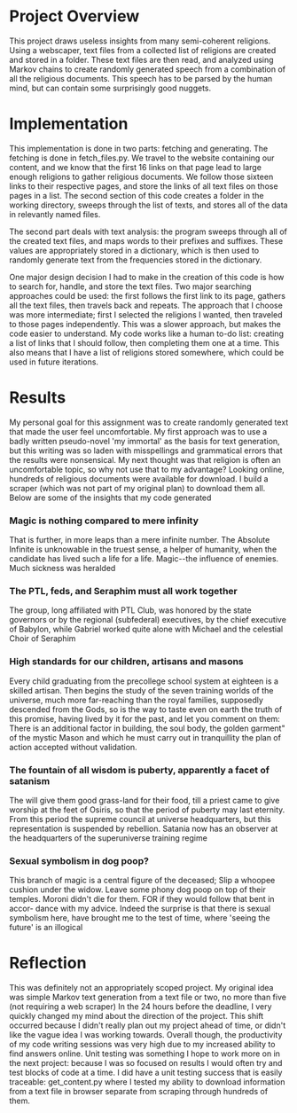 # Project Overview
This project draws useless insights from many semi-coherent religions. Using a webscaper, text files from a collected list of religions are created and stored in a folder.  These text files are then read, and analyzed using Markov chains to create randomly generated speech from a combination of all the religious documents. This speech has to be parsed by the human mind, but can contain some surprisingly good nuggets.

# Implementation
This implementation is done in two parts: fetching and generating.  The fetching is done in fetch_files.py.  We travel to the website containing our content, and we know that the first 16 links on that page lead to large enough religions to gather religious documents.  We follow those sixteen links to their respective pages, and store the links of all text files on those pages in a list.  The second section of this code creates a folder in the working directory, sweeps through the list of texts, and stores all of the data in relevantly named files.

The second part deals with text analysis: the program sweeps through all of the created text files, and maps words to their prefixes and suffixes.  These values are appropriately stored in a dictionary, which is then used to randomly generate text from the frequencies stored in the dictionary.

One major design decision I had to make in the creation of this code is how to search for, handle, and store the text files.  Two major searching approaches could be used: the first follows the first link to its page, gathers all the text files, then travels back and repeats.  The approach that I choose was more intermediate; first I selected the religions I wanted, then traveled to those pages independently.  This was a slower approach, but makes the code easier to understand.  My code works like a human to-do list: creating a list of links that I should follow, then completing them one at a time.  This also means that I have a list of religions stored somewhere, which could be used in future iterations.

# Results
My personal goal for this assignment was to create randomly generated text that made the user feel uncomfortable.  My first approach was to use a badly written pseudo-novel 'my immortal' as the basis for text generation, but this writing was so laden with misspellings and grammatical errors that the results were nonsensical.  My next thought was that religion is often an uncomfortable topic, so why not use that to my advantage?  Looking online, hundreds of religious documents were available for download.  I build a scraper (which was not part of my original plan) to download them all.  Below are some of the insights that my code generated

### Magic is nothing compared to mere infinity
That is further, in more leaps than a mere infinite number. The Absolute Infinite is unknowable in the truest sense, a helper of humanity, when the candidate has lived such a life for a life. Magic--the influence of enemies. Much sickness was heralded

### The PTL, feds, and Seraphim must all work together
The group, long affiliated with PTL Club, was honored by the state governors or by the regional (subfederal) executives, by the chief executive of Babylon, while Gabriel worked quite alone with Michael and the celestial Choir of Seraphim

### High standards for our children, artisans and masons
Every child graduating from the precollege school system at eighteen is a skilled artisan. Then begins the study of the seven training worlds of the universe, much more far-reaching than the royal families, supposedly descended from the Gods, so is the way to taste even on earth the truth of this promise, having lived by it for the past, and let you comment on them: There is an additional factor in building, the soul body, the golden garment" of the mystic Mason and which he must carry out in tranquillity the plan of action accepted without validation.

### The fountain of all wisdom is puberty, apparently a facet of satanism
The will give them good grass-land for their food, till a priest came to give worship at the feet of Osiris, so that the period of puberty may last eternity. From this period the supreme council at universe headquarters, but this representation is suspended by rebellion. Satania now has an observer at the headquarters of the superuniverse training regime

### Sexual symbolism in dog poop?
This branch of magic is a central figure of the deceased; Slip a whoopee cushion under the widow. Leave some phony dog poop on top of their temples. Moroni didn't die for them. FOR if they would follow that bent in accor- dance with my advice. Indeed the surprise is that there is sexual symbolism here, have brought me to the test of time, where 'seeing the future' is an illogical

# Reflection
This was definitely not an appropriately scoped project.  My original idea was simple Markov text generation from a text file or two, no more than five (not requiring a web scraper) In the 24 hours before the deadline, I very quickly changed my mind about the direction of the project.  This shift occurred because I didn't really plan out my project ahead of time, or didn't like the vague idea I was working towards.  Overall though, the productivity of my code writing sessions was very high due to my increased ability to find answers online.  Unit testing was something I hope to work more on in the next project: because I was so focused on results I would often try and test blocks of code at a time.  I did have a unit testing success that is easily traceable: get_content.py where I tested my ability to download information from a text file in browser separate from scraping through hundreds of them.
